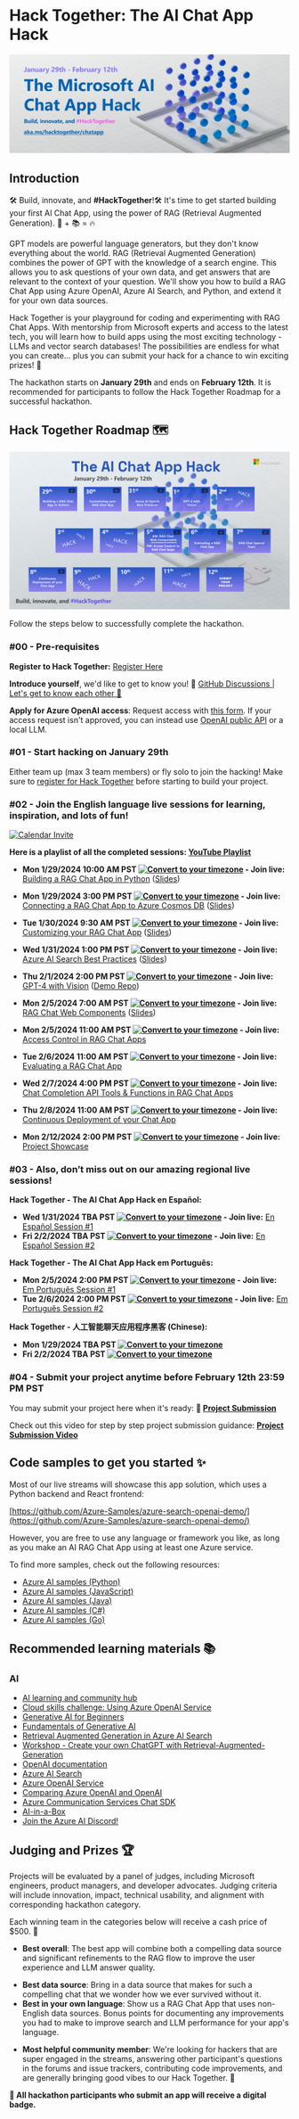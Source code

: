 # Hack Together: The AI Chat App Hack

![# Hack Together: The AI Chat App Hack](./media/Python%20Hack%20Banner%202.png)


## Introduction

🛠️ Build, innovate, and **#HackTogether**!🛠️ It's time to get started building your first AI Chat App, using the power of RAG (Retrieval Augmented Generation). 🤖 + 📚 = 🔥

GPT models are powerful language generators, but they don't know everything about the world. RAG (Retrieval Augmented Generation) combines the power of GPT with the knowledge of a search engine. This allows you to ask questions of your own data, and get answers that are relevant to the context of your question. We'll show you how to build a RAG Chat App using Azure OpenAI, Azure AI Search, and Python, and extend it for your own data sources.

Hack Together is your playground for coding and experimenting with RAG Chat Apps. With mentorship from Microsoft experts and access to the latest tech, you will learn how to build apps using the most exciting technology - LLMs and vector search databases! The possibilities are endless for what you can create... plus you can submit your hack for a chance to win exciting prizes! 🥳

The hackathon starts on **January 29th**  and ends on **February 12th**. It is recommended for participants to follow the Hack Together Roadmap for a successful hackathon.

## Hack Together Roadmap 🗺️

![AI Chat App Hack Roadmap (2)](./media/Chat%20App%20roadmap.png)

Follow the steps below to successfully complete the hackathon.

### #00 - Pre-requisites

**Register to Hack Together:** [Register Here](https://aka.ms/hacktogether/chatapp/register)

**Introduce yourself**, we'd like to get to know you! 🥳 [GitHub Discussions | Let's get to know each other 🎉](https://github.com/microsoft/AI-Chat-App-Hack/discussions)

**Apply for Azure OpenAI access**: Request access with [this form](https://aka.ms/oaiapply). If your access request isn't approved, you can instead use [OpenAI public API](https://platform.openai.com/docs/api-reference/introduction) or a local LLM.

### #01 - Start hacking on January 29th

Either team up (max 3 team members) or fly solo to join the hacking! Make sure to [register for Hack Together]([https://aka.ms/hacktogether/chatapp/register]) before starting to build your project.

### #02 - Join the English language live sessions for learning, inspiration, and lots of fun!

[![Calendar Invite](https://img.shields.io/badge/ADD%20TO%20CALENDAR-4285F4?style=for-the-badge&label=&labelColor=555555&logoColor=white&logo=googlecalendar)](https://1drv.ms/u/s!AtTck50FZEppgrweyAUWYJ-wyeVU_g?e=a2JysE)

**Here is a playlist of all the completed sessions: [YouTube Playlist](https://www.youtube.com/playlist?list=PL5lwDBUC0ag6_dGZst5m3G72ewfwXLcXV)**

* **Mon 1/29/2024 10:00 AM PST [![Convert to your timezone](https://img.shields.io/badge/convert_to_your_timezone_%F0%9F%8C%8D-green)](https://www.timeanddate.com/worldclock/converter.html?iso=20231120T220000&p1=1244) - Join live:** [Building a RAG Chat App in Python](https://aka.ms/hacktogether/chatapp/session1) ([Slides](https://speakerdeck.com/pamelafox/ai-chat-app-hack-building-a-rag-chat-app))
* **Mon 1/29/2024 3:00 PM PST [![Convert to your timezone](https://img.shields.io/badge/convert_to_your_timezone_%F0%9F%8C%8D-green)](https://www.timeanddate.com/worldclock/converter.html?iso=20231120T220000&p1=1244) - Join live:** [Connecting a RAG Chat App to Azure Cosmos DB](https://aka.ms/hacktogether/chatapp/session2) ([Slides](https://speakerdeck.com/kmodi/connecting-a-rag-chat-app-to-azure-cosmos-db))
* **Tue 1/30/2024 9:30 AM PST  [![Convert to your timezone](https://img.shields.io/badge/convert_to_your_timezone_%F0%9F%8C%8D-green)](https://www.timeanddate.com/worldclock/converter.html?iso=20231127T190000&p1=1244) - Join live:** [Customizing your RAG Chat App](https://aka.ms/hacktogether/chatapp/session3) ([Slides](https://speakerdeck.com/pamelafox/customizing-your-rag-chat-app))
* **Wed 1/31/2024 1:00 PM PST [![Convert to your timezone](https://img.shields.io/badge/convert_to_your_timezone_%F0%9F%8C%8D-green)](https://www.timeanddate.com/worldclock/converter.html?iso=20231127T190000&p1=1244) - Join live:** [Azure AI Search Best Practices](https://aka.ms/hacktogether/chatapp/session4) ([Slides](https://speakerdeck.com/pamelafox/azure-ai-search-best-practices-for-rag-chat-apps))
* **Thu 2/1/2024 2:00 PM PST [![Convert to your timezone](https://img.shields.io/badge/convert_to_your_timezone_%F0%9F%8C%8D-green)](https://www.timeanddate.com/worldclock/converter.html?iso=20231128T220000&p1=1244) - Join live:** [GPT-4 with Vision](https://aka.ms/hacktogether/chatapp/session5) ([Demo Repo](https://github.com/mattgotteiner/AI-Chat-App-Hack-Vision))
* **Mon 2/5/2024 7:00 AM PST [![Convert to your timezone](https://img.shields.io/badge/convert_to_your_timezone_%F0%9F%8C%8D-green)](https://www.timeanddate.com/worldclock/converter.html?iso=20231204T230000&p1=1244) - Join live:** [RAG Chat Web Components](https://aka.ms/hacktogether/chatapp/session6) ([Slides](https://speakerdeck.com/sinedied/ai-chat-in-javascript-with-web-components))

* **Mon 2/5/2024 11:00 AM PST [![Convert to your timezone](https://img.shields.io/badge/convert_to_your_timezone_%F0%9F%8C%8D-green)](https://www.timeanddate.com/worldclock/converter.html?iso=20231204T230000&p1=1244) - Join live:** [Access Control in RAG Chat Apps](https://aka.ms/hacktogether/chatapp/session7)
* **Tue 2/6/2024 11:00 AM PST [![Convert to your timezone](https://img.shields.io/badge/convert_to_your_timezone_%F0%9F%8C%8D-green)](https://www.timeanddate.com/worldclock/converter.html?iso=20231204T230000&p1=1244) - Join live:** [Evaluating a RAG Chat App](https://aka.ms/hacktogether/chatapp/session8)
* **Wed 2/7/2024 4:00 PM PST [![Convert to your timezone](https://img.shields.io/badge/convert_to_your_timezone_%F0%9F%8C%8D-green)](https://www.timeanddate.com/worldclock/converter.html?iso=20231204T230000&p1=1244) - Join live:** [Chat Completion API Tools & Functions in RAG Chat Apps](https://aka.ms/hacktogether/chatapp/session9)
* **Thu 2/8/2024 11:00 AM PST [![Convert to your timezone](https://img.shields.io/badge/convert_to_your_timezone_%F0%9F%8C%8D-green)](https://www.timeanddate.com/worldclock/converter.html?iso=20231204T230000&p1=1244) - Join live:** [Continuous Deployment of your Chat App](https://aka.ms/hacktogether/chatapp/session10)
* **Mon 2/12/2024 2:00 PM PST [![Convert to your timezone](https://img.shields.io/badge/convert_to_your_timezone_%F0%9F%8C%8D-green)](https://www.timeanddate.com/worldclock/converter.html?iso=20231204T230000&p1=1244) - Join live:** [Project Showcase](https://aka.ms/hacktogether/chatapp/session11)

### #03 - Also, don’t miss out on our amazing regional live sessions!

**Hack Together - The AI Chat App Hack en Español:**
* **Wed 1/31/2024 TBA PST [![Convert to your timezone](https://img.shields.io/badge/convert_to_your_timezone_%F0%9F%8C%8D-green)](https://www.timeanddate.com/worldclock/converter.html?iso=20231204T230000&p1=1244) - Join live:** [En Español Session #1](https://developer.microsoft.com/pt-br/reactor/events/21651/)
* **Fri 2/2/2024 TBA PST [![Convert to your timezone](https://img.shields.io/badge/convert_to_your_timezone_%F0%9F%8C%8D-green)](https://www.timeanddate.com/worldclock/converter.html?iso=20231204T230000&p1=1244) - Join live:** [En Español Session #2](https://developer.microsoft.com/pt-br/reactor/events/21652/)

**Hack Together - The AI Chat App Hack em Português:**
* **Mon 2/5/2024 2:00 PM PST [![Convert to your timezone](https://img.shields.io/badge/convert_to_your_timezone_%F0%9F%8C%8D-green)](https://www.timeanddate.com/worldclock/converter.html?iso=20231204T230000&p1=1244) - Join live:** [Em Português Session #1](https://aka.ms/hacktogether/chatapp/portuguese/session1)
* **Tue 2/6/2024 2:00 PM PST [![Convert to your timezone](https://img.shields.io/badge/convert_to_your_timezone_%F0%9F%8C%8D-green)](https://www.timeanddate.com/worldclock/converter.html?iso=20231204T230000&p1=1244) - Join live:** [Em Português Session #2](https://aka.ms/hacktogether/chatapp/portuguese/session2)

**Hack Together - 人工智能聊天应用程序黑客 (Chinese):**
* **Mon 1/29/2024 TBA PST [![Convert to your timezone](https://img.shields.io/badge/convert_to_your_timezone_%F0%9F%8C%8D-green)](https://www.timeanddate.com/worldclock/converter.html?iso=20231204T230000&p1=1244)**
* **Fri 2/2/2024 TBA PST [![Convert to your timezone](https://img.shields.io/badge/convert_to_your_timezone_%F0%9F%8C%8D-green)](https://www.timeanddate.com/worldclock/converter.html?iso=20231204T230000&p1=1244)**


### #04 - Submit your project anytime before February 12th 23:59 PM PST

You may submit your project here when it's ready: **🚀 [Project Submission](https://github.com/microsoft/AI-Chat-App-Hack/issues/new)**

Check out this video for step by step project submission guidance:
**[Project Submission Video](https://github.com/microsoft/hack-together-teams/assets/3199282/572ea387-61ec-4b77-9885-23b5b2bd39bd)**


## Code samples to get you started ✨

Most of our live streams will showcase this app solution, which uses a Python backend and React frontend:

[https://github.com/Azure-Samples/azure-search-openai-demo/](https://github.com/Azure-Samples/azure-search-openai-demo/)

However, you are free to use any language or framework you like, as long as you make an AI RAG Chat App using at least one Azure service.

To find more samples, check out the following resources:

* [Azure AI samples (Python)](https://learn.microsoft.com/en-us/azure/developer/intro/azure-ai-for-developers?pivots=python)
* [Azure AI samples (JavaScript)](https://learn.microsoft.com/en-us/azure/developer/intro/azure-ai-for-developers?pivots=javascript)
* [Azure AI samples (Java)](https://learn.microsoft.com/en-us/azure/developer/intro/azure-ai-for-developers?pivots=java)
* [Azure AI samples (C#)](https://learn.microsoft.com/en-us/azure/developer/intro/azure-ai-for-developers?pivots=csharp)
* [Azure AI samples (Go)](https://learn.microsoft.com/en-us/azure/developer/intro/azure-ai-for-developers?pivots=go)


## Recommended learning materials 📚

### AI

* [AI learning and community hub](https://learn.microsoft.com/en-us/ai/)
* [Cloud skills challenge: Using Azure OpenAI Service](https://learn.microsoft.com/collections/20mirj4odnj6o)
* [Generative AI for Beginners](https://aka.ms/genai-beginners)
* [Fundamentals of Generative AI](https://learn.microsoft.com/training/paths/introduction-generative-ai/)
* [Retrieval Augmented Generation in Azure AI Search](https://learn.microsoft.com/azure/search/retrieval-augmented-generation-overview)
* [Workshop - Create your own ChatGPT with Retrieval-Augmented-Generation](https://aka.ms/ws/openai-rag)
* [OpenAI documentation](https://platform.openai.com/docs/introduction)
* [Azure AI Search](https://learn.microsoft.com/azure/search/search-what-is-azure-search)
* [Azure OpenAI Service](https://learn.microsoft.com/azure/cognitive-services/openai/overview)
* [Comparing Azure OpenAI and OpenAI](https://learn.microsoft.com/azure/cognitive-services/openai/overview#comparing-azure-openai-and-openai/)
* [Azure Communication Services Chat SDK](https://aka.ms/chathack-acs)
* [AI-in-a-Box](https://github.com/Azure/AI-in-a-Box)
* [Join the Azure AI Discord!](https://aka.ms/AzureAI/Discord)

## Judging and Prizes 🏆

Projects will be evaluated by a panel of judges, including Microsoft engineers, product managers, and developer advocates. Judging criteria will include innovation, impact, technical usability, and alignment with corresponding hackathon category.

Each winning team in the categories below will receive a cash price of $500. 💸

* **Best overall**: The best app will combine both a compelling data source and significant refinements to the RAG flow to improve the user experience and LLM answer quality.
<!-- * **Best use of GPT-4-vision**: Showcase how LLMs can help answer questions about image-heavy data sources.-->
* **Best data source**: Bring in a data source that makes for such a compelling chat that we wonder how we ever survived without it.
* **Best in your own language**: Show us a RAG Chat App that uses non-English data sources. Bonus points for documenting any improvements you had to make to improve search and LLM performance for your app's language.
<!-- * **Best open-source contribution**: Submit a pull request that improves the [primary repository](https://github.com/Azure-Samples/azure-search-openai-demo/). Consider which issues are already filed and which changes are generally helpful for all RAG chat apps. We will not necessarily merge all pull requests, but we love to see contributions.-->
* **Most helpful community member**: We're looking for hackers that are super engaged in the streams, answering other participant's questions in the forums and issue trackers, contributing code improvements, and are generally bringing good vibes to our Hack Together. 🥰

**🏅 All hackathon participants who submit an app will receive a digital badge.**
